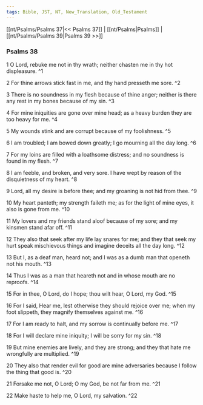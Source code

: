 ```yaml
---
tags: Bible, JST, NT, New_Translation, Old_Testament
---
```


[[nt/Psalms/Psalms 37|<< Psalms 37]] | [[nt/Psalms|Psalms]] | [[nt/Psalms/Psalms 39|Psalms 39 >>]]

### Psalms 38

1 O Lord, rebuke me not in thy wrath; neither chasten me in thy hot displeasure.  ^1

2 For thine arrows stick fast in me, and thy hand presseth me sore.  ^2

3 There is no soundness in my flesh because of thine anger; neither is there any rest in my bones because of my sin.  ^3

4 For mine iniquities are gone over mine head; as a heavy burden they are too heavy for me.  ^4

5 My wounds stink and are corrupt because of my foolishness.  ^5

6 I am troubled; I am bowed down greatly; I go mourning all the day long.  ^6

7 For my loins are filled with a loathsome distress; and no soundness is found in my flesh.  ^7

8 I am feeble, and broken, and very sore. I have wept by reason of the disquietness of my heart.  ^8

9 Lord, all my desire is before thee; and my groaning is not hid from thee.  ^9

10 My heart panteth; my strength faileth me; as for the light of mine eyes, it also is gone from me.  ^10

11 My lovers and my friends stand aloof because of my sore; and my kinsmen stand afar off.  ^11

12 They also that seek after my life lay snares for me; and they that seek my hurt speak mischievous things and imagine deceits all the day long.  ^12

13 But I, as a deaf man, heard not; and I was as a dumb man that openeth not his mouth.  ^13

14 Thus I was as a man that heareth not and in whose mouth are no reproofs.  ^14

15 For in thee, O Lord, do I hope; thou wilt hear, O Lord, my God.  ^15

16 For I said, Hear me, lest otherwise they should rejoice over me; when my foot slippeth, they magnify themselves against me.  ^16

17 For I am ready to halt, and my sorrow is continually before me.  ^17

18 For I will declare mine iniquity; I will be sorry for my sin.  ^18

19 But mine enemies are lively, and they are strong; and they that hate me wrongfully are multiplied.  ^19

20 They also that render evil for good are mine adversaries because I follow the thing that good is.  ^20

21 Forsake me not, O Lord; O my God, be not far from me.  ^21

22 Make haste to help me, O Lord, my salvation.  ^22

 
